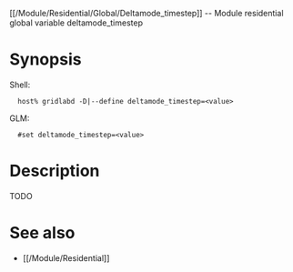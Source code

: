 [[/Module/Residential/Global/Deltamode_timestep]] -- Module residential global variable deltamode_timestep

# Synopsis
Shell:
~~~
  host% gridlabd -D|--define deltamode_timestep=<value>
~~~
GLM:
~~~
  #set deltamode_timestep=<value>
~~~

# Description

TODO

# See also
* [[/Module/Residential]]
